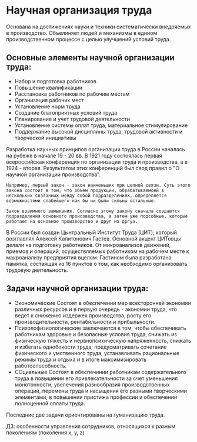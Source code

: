 
# Научная организация труда

Основана на достижениях науки и техники систематически внедряемых в производство. Объелиняет людей и механизмы в едином производственном процессе с целью улучшений условий труда.

## Основные элементы научной организации труда:
- Набор и подготовка работников
- Повышение квалификации
- Расстановка работников по рабочим местам
- Организация рабочих мест
- Установление норм труда
- Создание благоприятных условий труда
- Планирование и учет трудовой деятельности
- Установление системы оплат труда, материальное стимулирование
- Поддержание высокой дисциплины труда, трудовой активности и творческой инициативы

Разработка научных принципов организации труда в России началась на рубеже в начале 19 - 20 вв. В 1921 году состоялась первая всероссийская конференция по организации труда и производства, а в 1924 - вторая. Результатом этих конференций был свод правил о "О научной организации производства".

    Например, первый закон - закон наименьших при цепной связи. Суть этого закона состоит в том, что объем продукции, обрабатываемоей в нескольких свзяанных между собой подразделениях, определяется возможностями слабейшего как бы ни были сильны остальные.

    Закон взаимного замыкания. Согласно этому закону сначала создаются подразделения основного происзводства, а затем уже подсобные, которые работают на основное производство и друг на дргуа.

В России был создан Цынтральный Институт Труда (ЦИТ), который возглавлял Алексей Капитонович Гастев. Основной акцент ЦИТовцы делали на подготовку работников. От микроанализов движений, приемов и операций, осуществляемых работником на рабочем месте к макроанализу предприятия вцелом. Гастином была разработана памятка, состаящая из 16 пунктов о том, как необходимо организовать трудовую деятельность.

## Задачи научной организации труда:
- Экономические
    Состоят в обеспечении мер всесторонней экономии различных ресурсов и в первую очередь - экономии труда, что ведет к снижению издержек производства, росту его производительности, рентабильности и прибыльности.
- Психолофизиологические
    заключаются в том, чтобы обеспечивать работникам здоровые и безопасные условия труда, снижать из физическую тяжесть и нервнопсихическую напряженность, снижать и избегать однобокости труда, предусматривать сочетание физического и умственного труда, устанавливать рациональные режимы труда и отдыха и в итоге максимизировать работоспособность.
- СОциальные
    Состоят в обеспечинии работникам содержательного труда в повышении его привлекательности за счет уменьшения монотонности, увелечения разнообразия производственных операций, перемены труда и насыщения его разными творческими элементами, в повышении пристижа профессии и обеспечении полноценной оплаты труда.

Последние две задачи ориентированы на гуманизацию труда.




ДЗ: особенности управления сотрудников, относящихся к разным поколениям (поколения x, y, z)